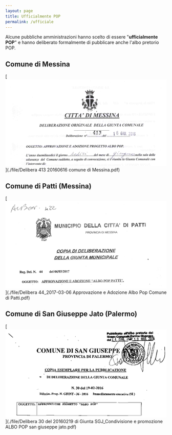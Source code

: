 ```yaml
---
layout: page
title: Ufficialmente POP
permalink: /ufficiale
---
```


Alcune pubbliche amministrazioni hanno scelto di essere "**ufficialmente POP**" e hanno deliberato formalmente di pubblicare anche l'albo pretorio POP.

## Comune di Messina

[![](./images/alboPopMessina.png)](./file/Delibera 413 20160616 comune di Messina.pdf)

## Comune di Patti (Messina)

[![](./images/alboPopPatti.png)](./file/Delibera 44_2017-03-06 Approvazione e Adozione Albo Pop Comune di Patti.pdf)

## Comune di San Giuseppe Jato (Palermo)

[![](./images/alboPopSanGiuseppeJato.png)](./file/Delibera 30 del 20160219 di Giunta SGJ_Condivisione e promozione ALBO POP san giuseppe jato.pdf)
